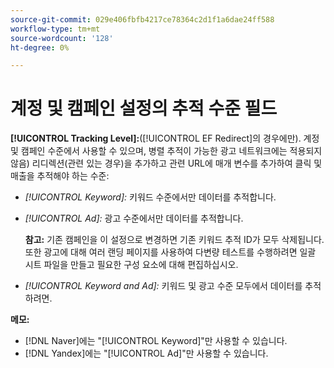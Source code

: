 ```yaml
---
source-git-commit: 029e406fbfb4217ce78364c2d1f1a6dae24ff588
workflow-type: tm+mt
source-wordcount: '128'
ht-degree: 0%

---
```

# 계정 및 캠페인 설정의 추적 수준 필드

**[!UICONTROL Tracking Level]:**([!UICONTROL EF Redirect]의 경우에만). 계정 및 캠페인 수준에서 사용할 수 있으며, 병렬 추적이 가능한 광고 네트워크에는 적용되지 않음) 리디렉션(관련 있는 경우)을 추가하고 관련 URL에 매개 변수를 추가하여 클릭 및 매출을 추적해야 하는 수준:

* *[!UICONTROL Keyword]:* 키워드 수준에서만 데이터를 추적합니다.

* *[!UICONTROL Ad]:* 광고 수준에서만 데이터를 추적합니다.

  **참고:** 기존 캠페인을 이 설정으로 변경하면 기존 키워드 추적 ID가 모두 삭제됩니다. 또한 광고에 대해 여러 랜딩 페이지를 사용하여 다변량 테스트를 수행하려면 일괄 시트 파일을 만들고 필요한 구성 요소에 대해 편집하십시오.

* *[!UICONTROL Keyword and Ad]:* 키워드 및 광고 수준 모두에서 데이터를 추적하려면.

**메모:**

* [!DNL Naver]에는 &quot;[!UICONTROL Keyword]&quot;만 사용할 수 있습니다.
* [!DNL Yandex]에는 &quot;[!UICONTROL Ad]&quot;만 사용할 수 있습니다.
